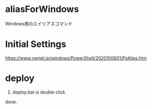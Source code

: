 # aliasForWindows
Windows用のエイリアスコマンド

# Initial Settings
https://www.vwnet.jp/windows/PowerShell/2020100601/PsAlias.htm

# deploy
1. deploy.bat is double click

done.
